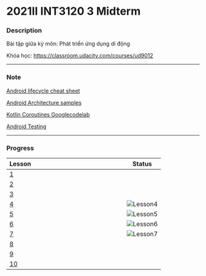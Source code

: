 # 2021II INT3120 3 Midterm

### Description
Bài tập giữa kỳ môn: Phát triển ứng dụng di động 

Khóa học: https://classroom.udacity.com/courses/ud9012

---
### Note
[Android lifecycle cheat sheet](https://github.com/JoseAlcerreca/android-lifecycles)

[Android Architecture samples](https://github.com/android/architecture-samples/wiki)

[Kotlin Coroutines Googlecodelab](https://developer.android.com/codelabs/kotlin-coroutines#0)

[Android Testing](https://developer.android.com/training/testing)

---
### Progress


|<div style="width:290px">Lesson</div>       |Status |
|:--------------|-------|
|[1](https://github.com/inFngNam/int3120_3/tree/main/Lesson%201/)   ||
|[2](https://github.com/inFngNam/int3120_3/tree/main/Lesson%202/)   ||
|[3](https://github.com/inFngNam/int3120_3/tree/main/Lesson%203/)   ||
|[4](https://github.com/inFngNam/int3120_3/tree/main/Lesson%204/)   |![Lesson4](https://github.com/inFngNam/int3120_3/blob/main/images/lesson-4-result.png "Lesson 4 progress")|
|[5](https://github.com/inFngNam/int3120_3/tree/main/Lesson%205/)   |![Lesson5](https://github.com/inFngNam/int3120_3/blob/main/images/lesson-5-result.png "Lesson 5 progress")|
|[6](https://github.com/inFngNam/int3120_3/tree/main/Lesson%206/)   |![Lesson6](https://github.com/inFngNam/int3120_3/blob/main/images/lesson-6-result.png "Lesson 6 progress")|
|[7](https://github.com/inFngNam/int3120_3/tree/main/Lesson%207/)   |![Lesson7](https://github.com/inFngNam/int3120_3/blob/main/images/lesson-7-result.png "Lesson 7 progress")|
|[8](https://github.com/inFngNam/int3120_3/tree/main/Lesson%208/)   ||
|[9](https://github.com/inFngNam/int3120_3/tree/main/Lesson%209/)   ||
|[10](https://github.com/inFngNam/int3120_3/tree/main/Lesson%2010/) ||

